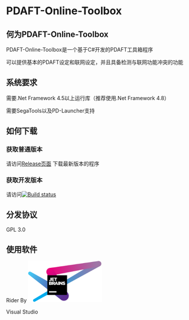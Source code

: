 # PDAFT-Online-Toolbox

## 何为PDAFT-Online-Toolbox

PDAFT-Online-Toolbox是一个基于C#开发的PDAFT工具箱程序

可以提供基本的PDAFT设定和联网设定，并且具备检测与联网功能冲突的功能

## 系统要求
需要.Net Framework 4.5以上运行库（推荐使用.Net Framework 4.8）

需要SegaTools以及PD-Launcher支持

## 如何下载

### 获取普通版本

请访问[Release页面](https://github.com/Magicial-Studio/PDAFT-Online-ToolBox/releases) 下载最新版本的程序

### 获取开发版本

请访问[![Build status](https://ci.appveyor.com/api/projects/status/022foy9dc0jk42eo?svg=true)](https://ci.appveyor.com/project/Raspberry-Monster/pdaft-online-toolbox/build/artifacts)

## 分发协议
GPL 3.0

## 使用软件

Rider By <a href="https://www.jetbrains.com/?from=PDAFT-Online-ToolBox"><img src="jetbrains-variant-4.svg" alt="JetBrains" width="200"/></a>

Visual Studio
